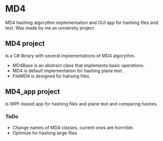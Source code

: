 # MD4 
MD4 hashing algorythm implementation and GUI app for hashing files and text. Was made by me as university project.

## MD4 project
Is a C# library with several implementations of MD4 algorythm.
* MD4Base is an abstract class that implements basic operations. 
* MD4 is default implementation for hashing plane text.
* FileMD4 is designed for hahsing files.


## MD4_app project
Is WPF-based app for hashing files and plane text and comparing hashes.


### *ToDo*
* Change names of MD4 classes, current ones are horrrible.
* Optimize for hashing large files.



